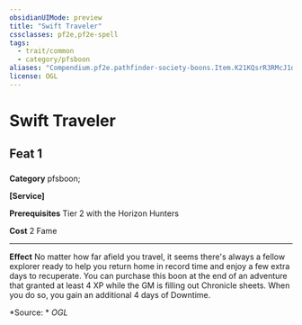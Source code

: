 ```yaml
---
obsidianUIMode: preview
title: "Swift Traveler"
cssclasses: pf2e,pf2e-spell
tags:
  - trait/common
  - category/pfsboon
aliases: "Compendium.pf2e.pathfinder-society-boons.Item.K21KQsrR3RMcJ1du"
license: OGL
---
```

# Swift Traveler
## Feat 1
### 

**Category** pfsboon; 




**\[Service\]**

**Prerequisites** Tier 2 with the Horizon Hunters

**Cost** 2 Fame

* * *

**Effect** No matter how far afield you travel, it seems there's always a fellow explorer ready to help you return home in record time and enjoy a few extra days to recuperate. You can purchase this boon at the end of an adventure that granted at least 4 XP while the GM is filling out Chronicle sheets. When you do so, you gain an additional 4 days of Downtime.

*Source: *
*OGL*